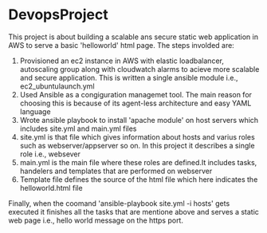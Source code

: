 # DevopsProject
This project is about building a scalable ans secure static web application in AWS to serve a basic 'helloworld' html page.
The steps involded are:
  1. Provisioned an ec2 instance in AWS with elastic loadbalancer, autoscaling group along with cloudwatch alarms to acieve more scalable      and secure application. This is written a single ansible module i.e., ec2_ubuntulaunch.yml 
  2. Used Ansible as a congiguration managemet tool. The main reason for choosing this is because of its agent-less architecture and easy      YAML language
  3. Wrote ansible playbook to install 'apache module' on host servers which includes site.yml and main.yml files
  4. site.yml is that file which gives information about hosts and varius roles such as webserver/appserver so on. In this project it          describes a single role i.e., websever
  5. main.yml is the main file where these roles are defined.It includes tasks, handelers and templates that are performed on webserver
  6. Template file defines the source of the html file which here indicates the helloworld.html file
 
 Finally, when the coomand 'ansible-playbook site.yml -i hosts' gets executed it finishes all the tasks that are mentione above and serves a static web page i.e., hello world message on the https port.
  
